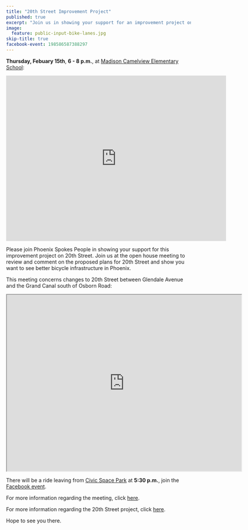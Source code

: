 ```yaml
---
title: "20th Street Improvement Project"
published: true
excerpt: "Join us in showing your support for an improvement project on 20th Street"
image:
  feature: public-input-bike-lanes.jpg
skip-title: true
facebook-event: 198586587388297
---
```


**Thursday, Febuary 15th**, **6 - 8 p.m.**, at [Madison Camelview Elementary School](https://goo.gl/maps/RM2ZCMTrsKp):
<iframe
src="https://www.google.com/maps/embed?pb=!1m14!1m8!1m3!1d13307.707438837688!2d-112.0381356!3d33.50328!3m2!1i1024!2i768!4f13.1!3m3!1m2!1s0x0%3A0xb806185419eaaa02!2sMadison+Camelview+Elementary+School!5e0!3m2!1sen!2sus!4v1518151774629"
width="600" height="450" frameborder="0" style="border:0"
allowfullscreen></iframe>

Please join Phoenix Spokes People in showing your support for this improvement project on 20th Street. Join us at the open house meeting to review and comment on the proposed plans for 20th Street and show you want to see better bicycle infrastructure in Phoenix.

This meeting concerns changes to 20th Street between Glendale Avenue and the Grand Canal south of Osborn Road:

<iframe
src="https://www.google.com/maps/d/embed?mid=1hObkVELNeOy-3yVAcasFhnDWyTz6EmeY"
width="640" height="480"></iframe>

There will be a ride leaving from [Civic Space Park](https://www.phoenix.gov/parks/parks/alphabetical/c-parks/civic-space) at **5:30 p.m.**, join the [Facebook event](https://www.facebook.com/events/358817027918613/).

For more information regarding the meeting, click [here](https://www.phoenix.gov/news/streets/1940).

For more information regarding the 20th Street project, click [here](https://www.phoenix.gov/streetssite/Pages/20thStreetImprovement.aspx).

Hope to see you there.
